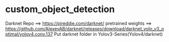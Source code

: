 # custom_object_detection
Darknet Repo ==> https://pjreddie.com/darknet/
pretrained weights ==> https://github.com/AlexeyAB/darknet/releases/download/darknet_yolo_v3_optimal/yolov4.conv.137
Put darknet folder in Yolov3-Series(Yolov4/darknet)
